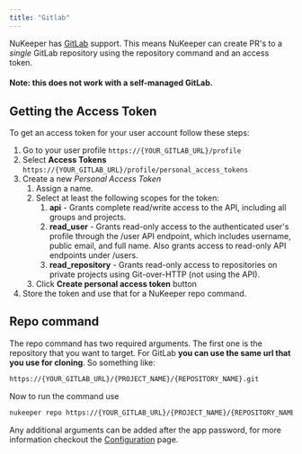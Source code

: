 ```yaml
---
title: "Gitlab"
---
```


NuKeeper has [GitLab](https://gitlab.com) support. This means NuKeeper can create PR's to a *single* GitLab repository using the repository command and an access token.
#### Note: this does not work with a self-managed GitLab.

## Getting the Access Token 

To get an access token for your user account follow these steps:

1. Go to your user profile `https://{YOUR_GITLAB_URL}/profile`
1. Select **Access Tokens** `https://{YOUR_GITLAB_URL}/profile/personal_access_tokens`
1. Create a new *Personal Access Token*
    1. Assign a name.
    1. Select at least the following scopes for the token:
        1. **api** - Grants complete read/write access to the API, including all groups and projects.
        1. **read_user** - Grants read-only access to the authenticated user's profile through the /user API endpoint, which includes username, public email, and full name. Also grants access to read-only API endpoints under /users.
        1. **read_repository** - Grants read-only access to repositories on private projects using Git-over-HTTP (not using the API).
    1. Click **Create personal access token** button
1. Store the token and use that for a NuKeeper repo command.

## Repo command

The repo command has two required arguments. The first one is the repository that you want to target. For GitLab **you can use the same url that you use for cloning**. So something like:

```sh
https://{YOUR_GITLAB_URL}/{PROJECT_NAME}/{REPOSITORY_NAME}.git
```

Now to run the command use

```sh
nukeeper repo https://{YOUR_GITLAB_URL}/{PROJECT_NAME}/{REPOSITORY_NAME}.git {Token}
```
Any additional arguments can be added after the app password, for more information checkout the [Configuration](/basics/configuration) page.
